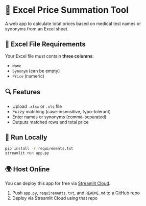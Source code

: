 # 💊 Excel Price Summation Tool

A web app to calculate total prices based on medical test names or synonyms from an Excel sheet.

## 📂 Excel File Requirements
Your Excel file must contain **three columns**:
- `Name`
- `Synonym` (can be empty)
- `Price` (numeric)

## 🔍 Features
- Upload `.xlsx` or `.xls` file
- Fuzzy matching (case-insensitive, typo-tolerant)
- Enter names or synonyms (comma-separated)
- Outputs matched rows and total price

## 🚀 Run Locally
```bash
pip install -r requirements.txt
streamlit run app.py
```

## 🌍 Host Online
You can deploy this app for free via [Streamlit Cloud](https://streamlit.io/cloud).

1. Push `app.py`, `requirements.txt`, and `README.md` to a GitHub repo
2. Deploy via Streamlit Cloud using that repo
